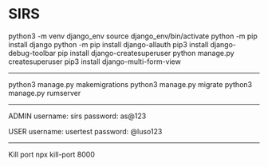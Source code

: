 # SIRS


python3 -m venv django_env
source django_env/bin/activate
python -m pip install django
python -m pip install django-allauth
pip3 install django-debug-toolbar
pip install django-createsuperuser
python manage.py createsuperuser
pip3 install django-multi-form-view

---------

python3 manage.py makemigrations
python3 manage.py migrate
python3 manage.py rumserver

-----
ADMIN
username: sirs
password: as@123

USER
username: usertest
password: @luso123

---
Kill port
npx kill-port 8000